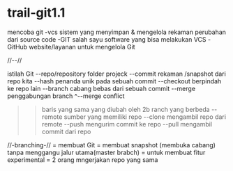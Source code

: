 # trail-git1.1
mencoba git
-vcs 
sistem yang menyimpan & mengelola rekaman perubahan dari source code
-GIT
salah sayu software yang bisa melakukan VCS
-GitHub
website/layanan untuk mengelola Git

//--//

istilah Git
--repo/repository
folder projeck
--commit
rekaman /snapshot dari repo kita
--hash
penanda unik pada sebuah commit
--checkout
berpindah ke repo lain
--branch
cabang bebas dari sebuah commit
--merge
penggabungan branch
^--merge conflict
>>baris yang sama yang diubah oleh 2b ranch yang berbeda 
--remote
sumber yang memiliki repo
--clone
mengambil repo dari remote
--push
mengurim commit ke repo
--pull
mengambil commit dari repo


//-branching-//
= membuat Git
= membuat snapshot (membuka cabang) tanpa menggangu jalur utama(master brabch)
= untuk membuat fitur experimental
= 2 orang mngerjakan repo yang sama



